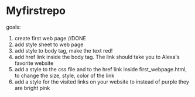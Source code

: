 # Myfirstrepo

goals:
1. create first web page //DONE
2. add style sheet to web page 
3. add style to body tag, make the text red!
4. add href link inside the body tag. The link should take you to Alexa's favorite website 
5. add a style to the css file and to the href link inside first_webpage.html, to change the size, style, color of the link 
6. add a style for the visited links on your website to instead of purple they are bright pink 